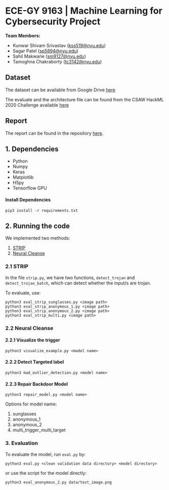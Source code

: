 # ECE-GY 9163 | Machine Learning for Cybersecurity Project

**Team Members:** 

- Kunwar Shivam Srivastav (kss519@nyu.edu)
- Sagar Patel (sp5894@nyu.edu)
- Sahil Makwane (sm9127@nyu.edu)
- Tamoghna Chakraborty (tc3142@nyu.edu)

## Dataset
The dataset can be available from Google Drive [here](https://drive.google.com/drive/folders/1LEJR9aXC4sb4NGLZR8POmu-EVbucTBqj?usp=sharing)

The evaluate and the architecture file can be found from the CSAW HackML 2020 Challenge available [here](https://github.com/csaw-hackml/CSAW-HackML-2020)

## Report 

The report can be found in the repository [here](doc.pdf). 

## 1. Dependencies
- Python
- Numpy
- Keras
- Matplotlib
- H5py
- Tensorflow GPU

#### Install Dependencies
```
pip3 install -r requirements.txt
```

## 2. Running the code

We implemented two methods:

1. [STRIP](https://arxiv.org/pdf/1902.06531.pdf)
2. [Neural Cleanse](https://people.cs.uchicago.edu/~ravenben/publications/pdf/backdoor-sp19.pdf)

### 2.1 STRIP

In the file `strip.py`, we have two functions, `detect_trojan` and `detect_trojan_batch`, which can detect whether the input/s are trojan.

To evaluate, use:
```
python3 eval_strip_sunglasses.py <image path>
python3 eval_strip_anonymous_1.py <image path>
python3 eval_strip_anonymous_2.py <image path>
python3 eval_strip_multi.py <image path>
```

### 2.2 Neural Cleanse

#### 2.2.1 Visualize the trigger

```
python3 visualize_example.py <model name>
```

#### 2.2.2 Detect Targeted label

```
python3 mad_outlier_detection.py <model name>
```

#### 2.2.3 Repair Backdoor Model

```
python3 repair_model.py <model name>
```

Options for model name:
1. sunglasses
2. anonymous_1
3. anonymous_2
4. multi_trigger_multi_target


### 3. Evaluation

To evaluate the model, run `eval.py` by:

```
python3 eval.py <clean validation data directory> <model directory>
```

or use the script for the model directly:

```
python3 eval_anonymous_2.py data/test_image.png
```
